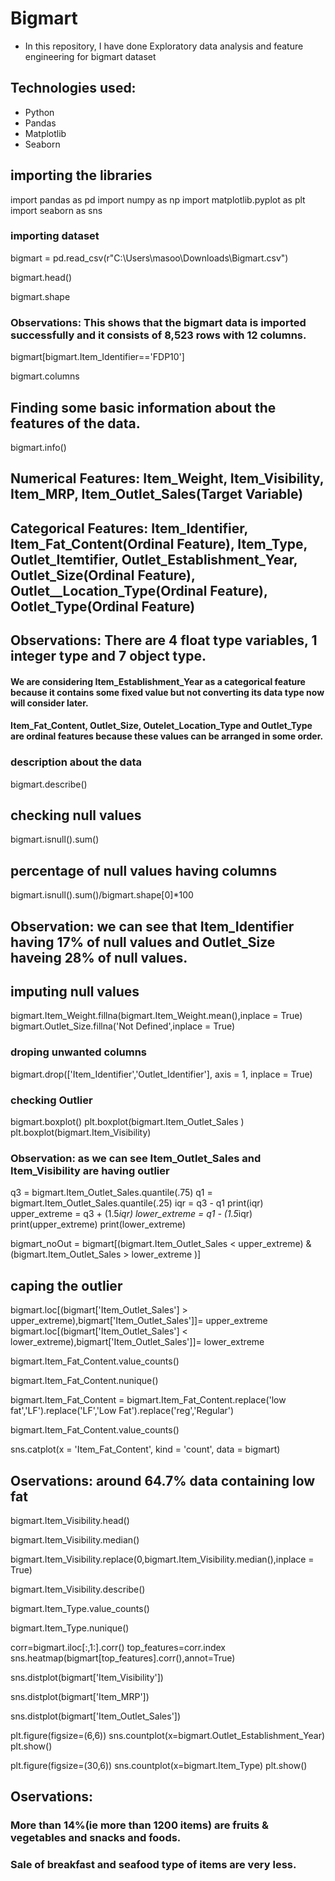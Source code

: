 # Bigmart
- In this repository, I have done Exploratory data analysis and feature engineering for bigmart dataset

## Technologies used: 
- Python
- Pandas
- Matplotlib
- Seaborn
## importing the libraries
import pandas as pd
import numpy as np
import matplotlib.pyplot as plt
import seaborn as sns

### importing dataset

bigmart = pd.read_csv(r"C:\Users\masoo\Downloads\Bigmart.csv")

bigmart.head()

bigmart.shape

### Observations: This shows that the bigmart data is imported successfully and it consists of 8,523 rows with 12 columns.

bigmart[bigmart.Item_Identifier=='FDP10']

bigmart.columns

## Finding some basic information about the features of the data.
bigmart.info()

## Numerical Features: Item_Weight, Item_Visibility, Item_MRP, Item_Outlet_Sales(Target Variable)

## Categorical Features: Item_Identifier, Item_Fat_Content(Ordinal Feature), Item_Type, Outlet_Itemtifier, Outlet_Establishment_Year, Outlet_Size(Ordinal Feature), Outlet__Location_Type(Ordinal Feature), Ootlet_Type(Ordinal Feature)

## Observations: There are 4 float type variables, 1 integer type and 7 object type.
#### We are considering Item_Establishment_Year as a categorical feature because it contains some fixed value but not converting its data type now will consider later.
#### Item_Fat_Content, Outlet_Size, Outelet_Location_Type and Outlet_Type are ordinal features because these values can be arranged in some order.

### description about the data
bigmart.describe()

## checking null values
bigmart.isnull().sum()

## percentage of null values having columns
bigmart.isnull().sum()/bigmart.shape[0]*100

## Observation: we can see that Item_Identifier having 17% of null values and Outlet_Size haveing 28% of null values.

## imputing null values
bigmart.Item_Weight.fillna(bigmart.Item_Weight.mean(),inplace = True)
bigmart.Outlet_Size.fillna('Not Defined',inplace = True)

### droping unwanted columns
bigmart.drop(['Item_Identifier','Outlet_Identifier'], axis = 1, inplace = True)

### checking Outlier
bigmart.boxplot()
plt.boxplot(bigmart.Item_Outlet_Sales )
plt.boxplot(bigmart.Item_Visibility)

### Observation: as we can see Item_Outlet_Sales and Item_Visibility are having outlier

q3 = bigmart.Item_Outlet_Sales.quantile(.75) 
q1 = bigmart.Item_Outlet_Sales.quantile(.25) 
iqr = q3 - q1
print(iqr)
upper_extreme = q3 + (1.5*iqr)
lower_extreme = q1 - (1.5*iqr)
print(upper_extreme)
print(lower_extreme)

bigmart_noOut = bigmart[(bigmart.Item_Outlet_Sales < upper_extreme) & (bigmart.Item_Outlet_Sales > lower_extreme )]

## caping the outlier
bigmart.loc[(bigmart['Item_Outlet_Sales'] > upper_extreme),bigmart['Item_Outlet_Sales']]= upper_extreme
bigmart.loc[(bigmart['Item_Outlet_Sales'] < lower_extreme),bigmart['Item_Outlet_Sales']]= lower_extreme

bigmart.Item_Fat_Content.value_counts()

bigmart.Item_Fat_Content.nunique()

bigmart.Item_Fat_Content = bigmart.Item_Fat_Content.replace('low fat','LF').replace('LF','Low Fat').replace('reg','Regular')

bigmart.Item_Fat_Content.value_counts()

sns.catplot(x = 'Item_Fat_Content', kind = 'count', data = bigmart)

## Oservations: around 64.7% data containing low fat

bigmart.Item_Visibility.head()

bigmart.Item_Visibility.median()

bigmart.Item_Visibility.replace(0,bigmart.Item_Visibility.median(),inplace = True)

bigmart.Item_Visibility.describe()

bigmart.Item_Type.value_counts()

bigmart.Item_Type.nunique()

corr=bigmart.iloc[:,1:].corr()
top_features=corr.index
sns.heatmap(bigmart[top_features].corr(),annot=True)

sns.distplot(bigmart['Item_Visibility'])

sns.distplot(bigmart['Item_MRP'])

sns.distplot(bigmart['Item_Outlet_Sales'])

plt.figure(figsize=(6,6))
sns.countplot(x=bigmart.Outlet_Establishment_Year)
plt.show()

plt.figure(figsize=(30,6))
sns.countplot(x=bigmart.Item_Type)
plt.show()

## Oservations:
### More than 14%(ie more than 1200 items) are fruits & vegetables and snacks and foods.
### Sale of breakfast and seafood type of items are very less.
